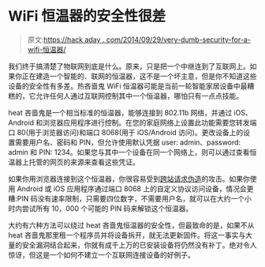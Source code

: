 # WiFi 恒温器的安全性很差

> 原文:[https://hack aday . com/2014/09/29/very-dumb-security-for-a-wifi-恒温器/](https://hackaday.com/2014/09/29/very-dumb-security-for-a-wifi-thermostat/)

我们终于搞清楚了物联网到底是什么。原来，只是把一个中继连到了互联网上。如果你正在建造一个智能的、联网的恒温器，这不是一个坏主意，但是你不知道这些设备的安全性有多差。热吝啬鬼 WiFi 恒温器可能是当前一轮智能家居设备中最糟糕的，它允许任何人通过互联网控制其中一个恒温器，哪怕只有一点点技能。

heat 吝啬鬼是一个相当标准的恒温器，能够连接到 802.11b 网络，并通过 iOS、Android 和浏览器应用程序进行控制。在您的家庭网络上设置此功能需要您转发端口 80(用于浏览器访问)和端口 8068(用于 iOS/Android 访问)。更改设备上的设置需要用户名、密码和 PIN，但允许使用默认凭据 user: admin、password: admin 和 PIN: 1234。如果您与其中一个设备在同一个网络上，则可以通过查看恒温器上托管的网页的来源来查看这些凭证。

如果你用浏览器连接到这个恒温器，你很容易受到[跨站请求伪造](http://en.wikipedia.org/wiki/Cross-site_request_forgery)的攻击。如果你使用 Android 或 iOS 应用程序通过端口 8068 上的自定义协议访问设备，情况会更糟:PIN 码没有速率限制，只需要四位数字，不需要用户名，就可以在大约一个小时内尝试所有 10，000 个可能的 PIN 码来解锁这个恒温器。

大约有六种方法可以绕过 heat 吝啬鬼恒温器的安全性，但最致命的是，如果不从 heat 吝啬鬼那里租一个程序员并将设备拆开，就无法更新固件。将这一事实与大量的安全漏洞结合起来，你就有成千上万的已安装设备将仍然没有补丁。绝对令人惊讶，但这是一个如何不建立一个互联网连接设备的好例子。